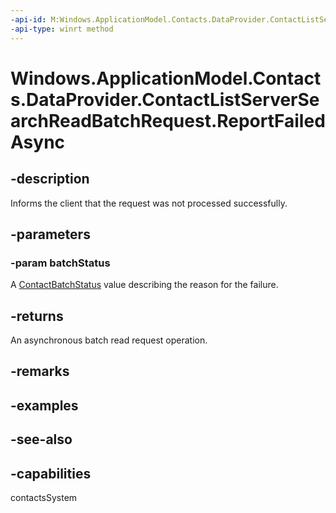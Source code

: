 ```yaml
---
-api-id: M:Windows.ApplicationModel.Contacts.DataProvider.ContactListServerSearchReadBatchRequest.ReportFailedAsync(Windows.ApplicationModel.Contacts.ContactBatchStatus)
-api-type: winrt method
---
```


<!-- Method syntax
public Windows.Foundation.IAsyncAction ReportFailedAsync(Windows.ApplicationModel.Contacts.ContactBatchStatus batchStatus)
-->

# Windows.ApplicationModel.Contacts.DataProvider.ContactListServerSearchReadBatchRequest.ReportFailedAsync

## -description
Informs the client that the request was not processed successfully.

## -parameters
### -param batchStatus
A [ContactBatchStatus](../windows.applicationmodel.contacts/contactbatchstatus.md) value describing the reason for the failure.

## -returns
An asynchronous batch read request operation.

## -remarks

## -examples

## -see-also

## -capabilities
contactsSystem
